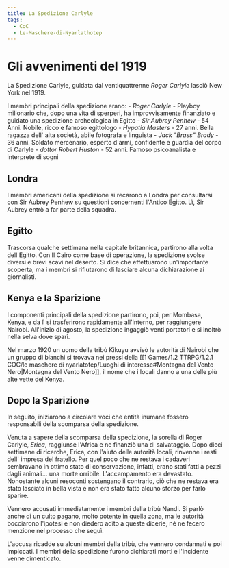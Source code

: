 ```yaml
---
title: La Spedizione Carlyle
tags:
  - CoC
  - Le-Maschere-di-Nyarlathotep
---
```

# Gli avvenimenti del 1919

La Spedizione Carlyle, guidata dal ventiquattrenne *Roger Carlyle* lasciò New York nel 1919.

I membri principali della spedizione erano:
	- *Roger Carlyle*
		- Playboy milionario che, dopo una vita di sperperi, ha improvvisamente finanziato e guidato una spedizione archeologica in Egitto
	- *Sir Aubrey Penhew*
		- 54 Anni. Nobile, ricco e famoso egittologo
	- *Hypatia Masters*
		- 27 anni. Bella ragazza dell' alta società, abile fotografa e linguista
	- *Jack "Brass" Brady*
		- 36 anni. Soldato mercenario, esperto d'armi, confidente e guardia del corpo di Carlyle
	- *dottor Robert Huston*
		- 52 anni. Famoso psicoanalista e interprete di sogni

## Londra

I membri americani della spedizione si recarono a Londra per consultarsi con Sir Aubrey Penhew su questioni concernenti l'Antico Egitto. Lì, Sir Aubrey entrò a far parte della squadra. 

## Egitto

Trascorsa qualche settimana nella capitale britannica, partirono alla volta dell'Egitto. Con Il Cairo come base di operazione, la spedizione svolse diversi e brevi scavi nel deserto. Si dice che effettuarono un'importante scoperta, ma i membri si rifiutarono di lasciare alcuna dichiarazione ai giornalisti.

## Kenya e la Sparizione

I componenti principali della spedizione partirono, poi, per Mombasa, Kenya, e da lì si trasferirono rapidamente all'interno, per raggiungere Nairobi. All'inizio di agosto, la spedizione ingaggiò venti portatori e si inoltrò nella selva dove sparì.

Nel marzo 1920 un uomo della tribù Kikuyu avvisò le autorità di Nairobi che un gruppo di bianchi si trovava nei pressi della [[1 Games/1.2 TTRPG/1.2.1 COC/le maschere di nyarlatotep/Luoghi di interesse#Montagna del Vento Nero|Montagna del Vento Nero]], il nome che i locali danno a una delle più alte vette del Kenya. 

## Dopo la Sparizione 

In seguito, iniziarono a circolare voci che entità inumane fossero responsabili della scomparsa della spedizione. 

Venuta a sapere della scomparsa della spedizione, la sorella di Roger Carlyle, *Erica*, raggiunse l'Africa e ne finanziò una di salvataggio. Dopo dieci settimane di ricerche, Erica, con l'aiuto delle autorità locali, rinvenne i resti dell' impresa del
fratello. Per quel poco che ne restava i cadaveri sembravano in ottimo stato di conservazione, infatti, erano stati fatti a pezzi dagli animali... una morte orribile. L'accampamento era devastato. Nonostante alcuni resoconti sostengano il contrario, ciò che ne restava era stato lasciato in bella vista e non era stato fatto alcuno sforzo per farlo sparire.

Vennero accusati immediatamente i membri della tribù Nandi. Si parlò anche di un culto pagano, molto potente in quella zona, ma le autorità bocciarono l'ipotesi e non diedero adito a queste dicerie, né ne fecero menzione nel processo che seguì. 

L'accusa ricadde su alcuni membri della tribù, che vennero condannati e poi impiccati. I membri della spedizione furono dichiarati morti e l'incidente venne dimenticato.